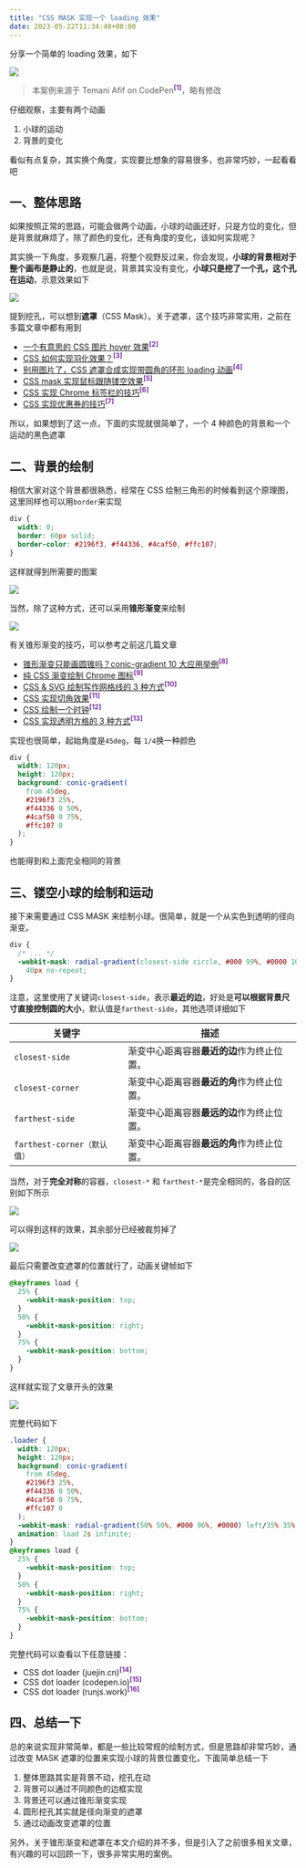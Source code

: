 ```yaml
---
title: "CSS MASK 实现一个 loading 效果"
date: 2023-05-22T11:34:48+08:00
---
```


分享一个简单的 loading 效果，如下

<img src="/imgs/28/01.gif" />

> 本案例来源于 Temani Afif on CodePen<sup style="line-height: 0; font-weight: bold; color: rgb(119, 48, 152); visibility: visible;">[1]</sup>，略有修改

仔细观察，主要有两个动画

1. 小球的运动
2. 背景的变化

看似有点复杂，其实换个角度，实现要比想象的容易很多，也非常巧妙，一起看看吧

## 一、整体思路

如果按照正常的思路，可能会做两个动画，小球的动画还好，只是方位的变化，但是背景就麻烦了，除了颜色的变化，还有角度的变化，该如何实现呢？

其实换一下角度，多观察几遍，将整个视野反过来，你会发现，**小球的背景相对于整个画布是静止的**，也就是说，背景其实没有变化，**小球只是挖了一个孔，这个孔在运动**，示意效果如下

<img src="/imgs/28/02.gif" />

提到挖孔，可以想到**遮罩**（CSS Mask）。关于遮罩，这个技巧非常实用，之前在多篇文章中都有用到

- [一个有意思的 CSS 图片 hover 效果](http://mp.weixin.qq.com/s?__biz=MzIyMDc1NTYxNg==&mid=2247487370&idx=1&sn=dc9ca998b71ac56bdf153a14d769e575&chksm=97c66c45a0b1e553b5ed08ce881814959b04ed7d0dbf9cbcc04d05269f53ebea6430dd560314&scene=21#wechat_redirect)<sup style="line-height: 0;font-weight: bold;color: #773098;">[2]</sup>
- [CSS 如何实现羽化效果？](http://mp.weixin.qq.com/s?__biz=MzIyMDc1NTYxNg==&mid=2247486560&idx=1&sn=0b46e57c42eb40e1e052f32748050ca2&chksm=97c66fafa0b1e6b988019f8dd85c236ccd5ee90de64d538b701712e6ba466e21086a188e7cec&scene=21#wechat_redirect)<sup style="line-height: 0;font-weight: bold;color: #773098;">[3]</sup>
- [别用图片了，CSS 遮罩合成实现带圆角的环形 loading 动画](http://mp.weixin.qq.com/s?__biz=MzIyMDc1NTYxNg==&mid=2247487209&idx=1&sn=48042103f1fc1b8c1cdba4cd7efbff77&chksm=97c66d26a0b1e430fb6711e1d0aaf052ee55e00a63b9100bff9582267446c5870585c3e0f51e&scene=21#wechat_redirect)<sup style="line-height: 0;font-weight: bold;color: #773098;">[4]</sup>
- [CSS mask 实现鼠标跟随镂空效果](http://mp.weixin.qq.com/s?__biz=MzIyMDc1NTYxNg==&mid=2247484774&idx=1&sn=4871821a1576f233e6a1a3d54f36ea15&chksm=97c666a9a0b1efbfb046886dd34a936dcca0250c80427a0f812eee4b82464fd5f9c3ab4de25d&scene=21#wechat_redirect)<sup style="line-height: 0;font-weight: bold;color: #773098;">[5]</sup>
- [CSS 实现 Chrome 标签栏的技巧](http://mp.weixin.qq.com/s?__biz=MzIyMDc1NTYxNg==&mid=2247484411&idx=1&sn=0ccba952f97381e58bc2149279fac58e&chksm=97c66034a0b1e922a48f0dc9ff37f43a8464bdf4e34efe6ee4002a7512da727b861d584aeb84&scene=21#wechat_redirect)<sup style="line-height: 0;font-weight: bold;color: #773098;">[6]</sup>
- [CSS 实现优惠券的技巧](http://mp.weixin.qq.com/s?__biz=MzU4MzUzODc3Nw==&mid=2247484348&idx=1&sn=7a7d135d1f60d1bd8cc218c4813574ff&chksm=fda6c28acad14b9c1af961585fba9598a37121396f79f7ff4c1f5793033420ba658597ceeb53&scene=21#wechat_redirect)<sup style="line-height: 0;font-weight: bold;color: #773098;">[7]</sup>

所以，如果想到了这一点，下面的实现就很简单了，一个 4 种颜色的背景和一个运动的黑色遮罩

## 二、背景的绘制

相信大家对这个背景都很熟悉，经常在 CSS 绘制三角形的时候看到这个原理图，这里同样也可以用`border`来实现

```css
div {
  width: 0;
  border: 60px solid;
  border-color: #2196f3, #f44336, #4caf50, #ffc107;
}
```

这样就得到所需要的图案

<img src="/imgs/28/01.png" />

当然，除了这种方式，还可以采用**锥形渐变**来绘制

<img src="/imgs/28/03.gif" />

有关锥形渐变的技巧，可以参考之前这几篇文章

- [锥形渐变只能画圆锥吗？conic-gradient 10 大应用举例](http://mp.weixin.qq.com/s?__biz=MzIyMDc1NTYxNg==&mid=2247487126&idx=1&sn=1a6fc2df7bb5892c5d6cbe69a9be29e1&chksm=97c66d59a0b1e44fe1e502e5c032d6aeb308a6638f7078491c36c739fc858e614bbf7e6e982c&scene=21#wechat_redirect)<sup style="line-height: 0;font-weight: bold;color: #773098;">[8]</sup>
- [纯 CSS 渐变绘制 Chrome 图标](http://mp.weixin.qq.com/s?__biz=MzIyMDc1NTYxNg==&mid=2247487327&idx=1&sn=7655c3a2aa8ef7f591563d35c1704e5f&chksm=97c66c90a0b1e5860c6d1f530496f2539bb5341f1ca8088abf7021d4837c2a84e099038311ed&scene=21#wechat_redirect)<sup style="line-height: 0;font-weight: bold;color: #773098;">[9]</sup>
- [CSS & SVG 绘制写作网格线的 3 种方式](http://mp.weixin.qq.com/s?__biz=MzIyMDc1NTYxNg==&mid=2247486751&idx=1&sn=e6f2a26f12562a2f156eff10b69539c2&chksm=97c66ed0a0b1e7c6097b4aa4c1085b22cf48774219f2c48ac7d4fc9e014ee23970e2a9e0a574&scene=21#wechat_redirect)<sup style="line-height: 0;font-weight: bold;color: #773098;">[10]</sup>
- [CSS 实现切角效果](http://mp.weixin.qq.com/s?__biz=MzIyMDc1NTYxNg==&mid=2247484595&idx=1&sn=8fa06fa240539287879e0426f676b829&chksm=97c6677ca0b1ee6aebf738fb4d730308502611e4c83c436c95ef1272c7423bb27369ef5d4e13&scene=21#wechat_redirect)<sup style="line-height: 0;font-weight: bold;color: #773098;">[11]</sup>
- [CSS 绘制一个时钟](http://mp.weixin.qq.com/s?__biz=MzIyMDc1NTYxNg==&mid=2247484775&idx=1&sn=a653746db2abf081c85247d04ea382c0&chksm=97c666a8a0b1efbeb80deb63c74e10efce7fb1974c3e35e62bc55eef4eff919f704396500adf&scene=21#wechat_redirect)<sup style="line-height: 0;font-weight: bold;color: #773098;">[12]</sup>
- [CSS 实现透明方格的 3 种方式](http://mp.weixin.qq.com/s?__biz=MzIyMDc1NTYxNg==&mid=2247483866&idx=1&sn=a36ce2dabf168a8603006adf2c7f7191&chksm=97c66215a0b1eb03c7205a29d5df8f5e03c59a3ffa792e204aa00f5025bfeded4835434f0d5a&scene=21#wechat_redirect)<sup style="line-height: 0;font-weight: bold;color: #773098;">[13]</sup>

实现也很简单，起始角度是`45deg`，每 `1/4`换一种颜色

```css
div {
  width: 120px;
  height: 120px;
  background: conic-gradient(
    from 45deg,
    #2196f3 25%,
    #f44336 0 50%,
    #4caf50 0 75%,
    #ffc107 0
  );
}
```

也能得到和上面完全相同的背景

## 三、镂空小球的绘制和运动

接下来需要通过 CSS MASK 来绘制小球。很简单，就是一个从实色到透明的径向渐变。

```css
div {
  /* ... */
  -webkit-mask: radial-gradient(closest-side circle, #000 99%, #0000 100%) left/40px
    40px no-repeat;
}
```

注意，这里使用了关键词`closest-side`，表示**最近的边**，好处是**可以根据背景尺寸直接控制圆的大小**，默认值是`farthest-side`，其他选项详细如下

| 关键字                      | 描述                                       |
| --------------------------- | ------------------------------------------ |
| `closest-side`              | 渐变中心距离容器**最近的边**作为终止位置。 |
| `closest-corner`            | 渐变中心距离容器**最近的角**作为终止位置。 |
| `farthest-side`             | 渐变中心距离容器**最远的边**作为终止位置。 |
| `farthest-corner（默认值）` | 渐变中心距离容器**最远的角**作为终止位置。 |

当然，对于**完全对称**的容器，`closest-*` 和 `farthest-*`是完全相同的，各自的区别如下所示

<img src="/imgs/28/02.png" />

可以得到这样的效果，其余部分已经被裁剪掉了

<img src="/imgs/28/03.png" />

最后只需要改变遮罩的位置就行了，动画关键帧如下

```css
@keyframes load {
  25% {
    -webkit-mask-position: top;
  }
  50% {
    -webkit-mask-position: right;
  }
  75% {
    -webkit-mask-position: bottom;
  }
}
```

这样就实现了文章开头的效果

<img src="/imgs/28/04.gif" />

完整代码如下

```css
.loader {
  width: 120px;
  height: 120px;
  background: conic-gradient(
    from 45deg,
    #2196f3 25%,
    #f44336 0 50%,
    #4caf50 0 75%,
    #ffc107 0
  );
  -webkit-mask: radial-gradient(50% 50%, #000 96%, #0000) left/35% 35% no-repeat;
  animation: load 2s infinite;
}
@keyframes load {
  25% {
    -webkit-mask-position: top;
  }
  50% {
    -webkit-mask-position: right;
  }
  75% {
    -webkit-mask-position: bottom;
  }
}
```

完整代码可以查看以下任意链接：

- CSS dot loader (juejin.cn)<sup style="line-height: 0;font-weight: bold;color: #773098;">[14]</sup>
- CSS dot loader (codepen.io)<sup style="line-height: 0;font-weight: bold;color: #773098;">[15]</sup>
- CSS dot loader (runjs.work)<sup style="line-height: 0;font-weight: bold;color: #773098;">[16]</sup>

## 四、总结一下

总的来说实现非常简单，都是一些比较常规的绘制方式，但是思路却非常巧妙，通过改变 MASK 遮罩的位置来实现小球的背景位置变化，下面简单总结一下

1. 整体思路其实是背景不动，挖孔在动
2. 背景可以通过不同颜色的边框实现
3. 背景还可以通过锥形渐变实现
4. 圆形挖孔其实就是径向渐变的遮罩
5. 通过动画改变遮罩的位置

另外，关于锥形渐变和遮罩在本文介绍的并不多，但是引入了之前很多相关文章，有兴趣的可以回顾一下，很多非常实用的案例。
